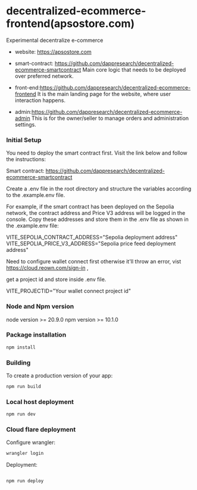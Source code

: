 # decentralized-ecommerce-frontend(apsostore.com)

Experimental decentralize e-commerce
* website: https://apsostore.com

* smart-contract: https://github.com/dappresearch/decentralized-ecommerce-smartcontract
  Main core logic that needs to be deployed over preferred network.

* front-end:https://github.com/dappresearch/decentralized-ecommerce-frontend
  It is the main landing page for the website, where user interaction happens.

* admin:https://github.com/dappresearch/decentralized-ecommerce-admin
  This is for the owner/seller to manage orders and administration settings.

### Initial Setup
You need to deploy the smart contract first. Visit the link below and follow the instructions:

Smart contract: https://github.com/dappresearch/decentralized-ecommerce-smartcontract

Create a .env file in the root directory and structure the variables according to the .example.env file.

For example, if the smart contract has been deployed on the Sepolia network, the contract address and Price V3 address will be logged in the console. Copy these addresses and store them in the .env file as shown in the .example.env file:

VITE_SEPOLIA_CONTRACT_ADDRESS="Sepolia deployment address"
VITE_SEPOLIA_PRICE_V3_ADDRESS="Sepolia price feed deployment address"

Need to configure wallet connect first otherwise it'll throw an error, vist https://cloud.reown.com/sign-in , 

get a project id and store inside .env file.

VITE_PROJECTID="Your wallet connect project id"

### Node and Npm version

node version >= 20.9.0
npm version >= 10.1.0

### Package installation

```bash
npm install

```

### Building

To create a production version of your app:

```bash
npm run build
```

### Local host deployment

```bash
npm run dev

```

### Cloud flare deployment

Configure wrangler:

```bash
wrangler login

```

Deployment:

```bash

npm run deploy
```



